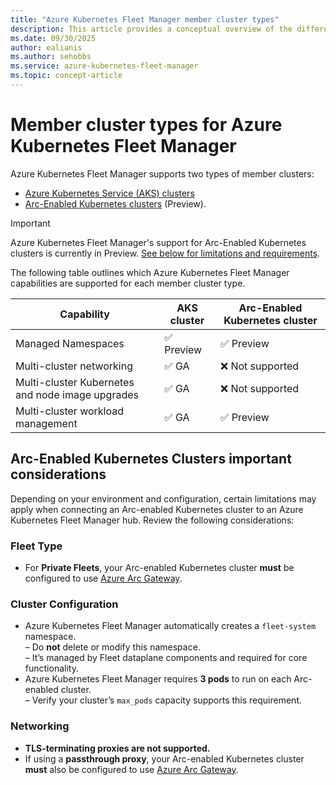 ```yaml
---
title: "Azure Kubernetes Fleet Manager member cluster types"
description: This article provides a conceptual overview of the different types of member clusters supported in Azure Kubernetes Fleet Manager.
ms.date: 09/30/2025
author: ealianis
ms.author: sehobbs
ms.service: azure-kubernetes-fleet-manager
ms.topic: concept-article
---
```

    
# Member cluster types for Azure Kubernetes Fleet Manager

Azure Kubernetes Fleet Manager supports two types of member clusters:

- [Azure Kubernetes Service (AKS) clusters](/azure/aks/)
- [Arc-Enabled Kubernetes clusters](/azure/azure-arc/kubernetes/overview) (Preview).

> [!IMPORTANT]
> Azure Kubernetes Fleet Manager's support for Arc-Enabled Kubernetes clusters is currently in Preview. [See below for limitations and requirements](#arc-enabled-kubernetes-clusters-important-considerations).


The following table outlines which Azure Kubernetes Fleet Manager capabilities are supported for each member cluster type.

| Capability | AKS cluster | Arc-Enabled Kubernetes cluster |
|-----|----|-----------|
| Managed Namespaces | ✅ Preview  | ✅ Preview  |
| Multi-cluster networking | ✅ GA| ❌ Not supported|
| Multi-cluster Kubernetes and node image upgrades |✅ GA | ❌ Not supported|
| Multi-cluster workload management |✅ GA| ✅ Preview|

## Arc-Enabled Kubernetes Clusters important considerations

Depending on your environment and configuration, certain limitations may apply when connecting an Arc-enabled Kubernetes cluster to an Azure Kubernetes Fleet Manager hub. Review the following considerations:

### Fleet Type

- For **Private Fleets**, your Arc-enabled Kubernetes cluster **must** be configured to use [Azure Arc Gateway](/azure/azure-arc/servers/arc-gateway).

### Cluster Configuration

- Azure Kubernetes Fleet Manager automatically creates a `fleet-system` namespace.  
  – Do **not** delete or modify this namespace.  
  – It’s managed by Fleet dataplane components and required for core functionality.  
- Azure Kubernetes Fleet Manager requires **3 pods** to run on each Arc-enabled cluster.  
  – Verify your cluster’s `max_pods` capacity supports this requirement.

### Networking

- **TLS-terminating proxies are not supported.**  
- If using a **passthrough proxy**, your Arc-enabled Kubernetes cluster **must** also be configured to use [Azure Arc Gateway](/azure/azure-arc/servers/arc-gateway).